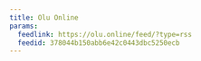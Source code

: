 ```yaml
---
title: Olu Online
params:
  feedlink: https://olu.online/feed/?type=rss
  feedid: 378044b150abb6e42c0443dbc5250ecb
---
```

